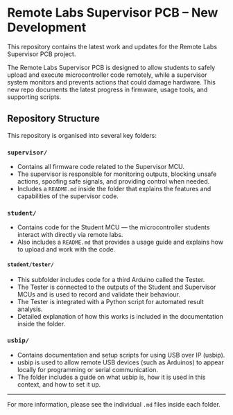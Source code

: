 
# Remote Labs Supervisor PCB – New Development

This repository contains the latest work and updates for the Remote Labs Supervisor PCB project.

The Remote Labs Supervisor PCB is designed to allow students to safely upload and execute microcontroller code remotely, while a supervisor system monitors and prevents actions that could damage hardware. This new repo documents the latest progress in firmware, usage tools, and supporting scripts.

## Repository Structure

This repository is organised into several key folders:

### `supervisor/`
- Contains all firmware code related to the Supervisor MCU.
- The supervisor is responsible for monitoring outputs, blocking unsafe actions, spoofing safe signals, and providing control when needed.
- Includes a `README.md` inside the folder that explains the features and capabilities of the supervisor code.

### `student/`
- Contains code for the Student MCU — the microcontroller students interact with directly via remote labs.
- Also includes a `README.md` that provides a usage guide and explains how to upload and work with the code.

#### `student/tester/`
- This subfolder includes code for a third Arduino called the Tester.
- The Tester is connected to the outputs of the Student and Supervisor MCUs and is used to record and validate their behaviour.
- The Tester is integrated with a Python script for automated result analysis.
- Detailed explanation of how this works is included in the documentation inside the folder.

### `usbip/`
- Contains documentation and setup scripts for using USB over IP (usbip).
- usbip is used to allow remote USB devices (such as Arduinos) to appear locally for programming or serial communication.
- The folder includes a guide on what usbip is, how it is used in this context, and how to set it up.

---

For more information, please see the individual `.md` files inside each folder.
